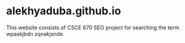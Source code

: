 # alekhyaduba.github.io

This website consists of CSCE 670 SEO project for searching the term wpaskjbdn zqnakjsnde.
